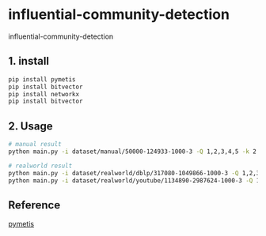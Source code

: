 # influential-community-detection

influential-community-detection

## 1. install

```bash
pip install pymetis
pip install bitvector
pip install networkx
pip install bitvector
```

## 2. Usage
```bash
# manual result
python main.py -i dataset/manual/50000-124933-1000-3 -Q 1,2,3,4,5 -k 2 -r 3 -t 0.2 -L 5

# realworld result
python main.py -i dataset/realworld/dblp/317080-1049866-1000-3 -Q 1,2,3,4,5 -k 2 -r 3 -t 0.2 -L 5
python main.py -i dataset/realworld/youtube/1134890-2987624-1000-3 -Q 1,2,3,4,5 -k 2 -r 3 -t 0.2 -L 5
```
## Reference

[pymetis](https://github.com/inducer/pymetis)